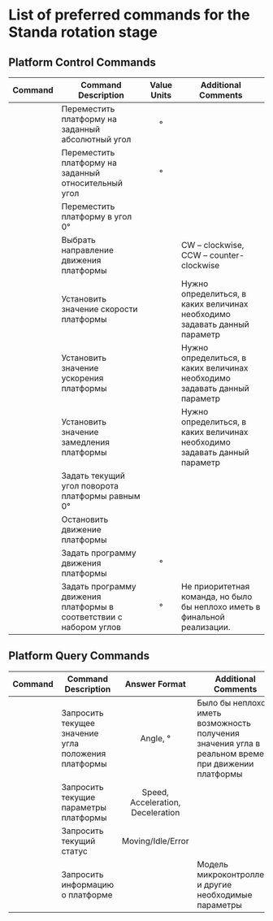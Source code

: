 # List of preferred commands for the Standa rotation stage

## Platform Control Commands

| Command | Command Description |       Value Units      | Additional Comments |
| --- | --- | :-----------: | --- |
| | Переместить платформу на заданный абсолютный угол | °         |  |
|  | Переместить платформу на заданный относительный угол | °         |  |
|             | Переместить платформу в угол 0°            |           |  |
| | Выбрать направление движения платформы      |           | CW – clockwise, CCW – counter-clockwise |
|      | Установить значение скорости платформы      |           | Нужно определиться, в каких величинах необходимо задавать данный параметр |
|  | Установить значение ускорения платформы    |           | Нужно определиться, в каких величинах необходимо задавать данный параметр |
|  | Установить значение замедления платформы  |           | Нужно определиться, в каких величинах необходимо задавать данный параметр |
|             | Задать текущий угол поворота платформы равным 0° |           |  |
|                | Остановить движение платформы            |           |  |
|  | Задать программу движения платформы      | °         |  |
| | Задать программу движения платформы в соответствии с набором углов | °         | Не приоритетная команда, но было бы неплохо иметь в финальной реализации. |

## Platform Query Commands

| Command | Command Description |      Answer Format     | Additional Comments |
| --- | --- | :-----------: | --- |
|          | Запросить текущее значение угла положения платформы | Angle, °   | Было бы неплохо иметь возможность получения значения угла в реальном времени при движении платформы |
|           | Запросить текущие параметры платформы      | Speed, Acceleration, Deceleration |  |
|            | Запросить текущий статус            | Moving/Idle/Error |  |
|                  | Запросить информацию о платформе      |             | Модель микроконтроллера и другие необходимые параметры |
